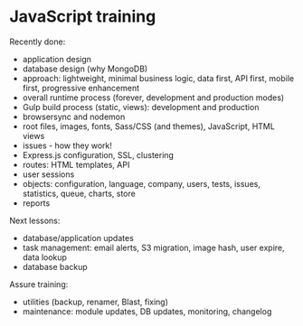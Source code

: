 # JavaScript training

Recently done:

* application design
* database design (why MongoDB)
* approach: lightweight, minimal business logic, data first, API first, mobile first, progressive enhancement
* overall runtime process (forever, development and production modes)
* Gulp build process (static, views): development and production
* browsersync and nodemon
* root files, images, fonts, Sass/CSS (and themes), JavaScript, HTML views
* issues - how they work!
* Express.js configuration, SSL, clustering
* routes: HTML templates, API
* user sessions
* objects: configuration, language, company, users, tests, issues, statistics, queue, charts, store
* reports

Next lessons:

* database/application updates
* task management: email alerts, S3 migration, image hash, user expire, data lookup
* database backup

Assure training:

* utilities (backup, renamer, Blast, fixing)
* maintenance: module updates, DB updates, monitoring, changelog
